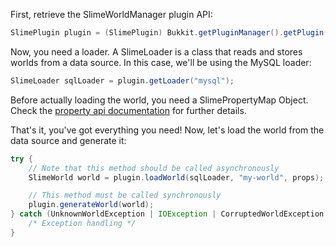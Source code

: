 First, retrieve the SlimeWorldManager plugin API:

```java
SlimePlugin plugin = (SlimePlugin) Bukkit.getPluginManager().getPlugin("SlimeWorldManager");
```

Now, you need a loader. A SlimeLoader is a class that reads and stores worlds from a data source. In this case, we'll be
using the MySQL loader:

```java
SlimeLoader sqlLoader = plugin.getLoader("mysql");
```

Before actually loading the world, you need a SlimePropertyMap Object. Check
the [property api documentation](properties.md) for further details.

That's it, you've got everything you need! Now, let's load the world from the data source and generate it:

```java
try {
    // Note that this method should be called asynchronously
    SlimeWorld world = plugin.loadWorld(sqlLoader, "my-world", props);

    // This method must be called synchronously
    plugin.generateWorld(world);
} catch (UnknownWorldException | IOException | CorruptedWorldException | NewerFormatException | WorldInUseException | UnsupportedWorldException ex) {
    /* Exception handling */
}
```
